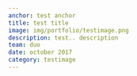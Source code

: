 ```yaml
---
anchor: test anchor
title: test title
image: img/portfolio/testimage.png
description: test.. description
team: duo
date: october 2017
category: testimage
---
```

